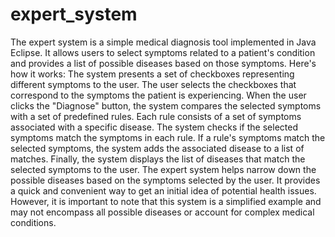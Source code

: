 # expert_system
The expert system is a simple medical diagnosis tool implemented in Java Eclipse. It allows users to select symptoms related to a patient's condition and provides a list of possible diseases based on those symptoms.
Here's how it works:
The system presents a set of checkboxes representing different symptoms to the user.
The user selects the checkboxes that correspond to the symptoms the patient is experiencing.
When the user clicks the "Diagnose" button, the system compares the selected symptoms with a set of predefined rules.
Each rule consists of a set of symptoms associated with a specific disease.
The system checks if the selected symptoms match the symptoms in each rule.
If a rule's symptoms match the selected symptoms, the system adds the associated disease to a list of matches.
Finally, the system displays the list of diseases that match the selected symptoms to the user.
The expert system helps narrow down the possible diseases based on the symptoms selected by the user. It provides a quick and convenient way to get an initial idea of potential health issues. However, it is important to note that this system is a simplified example and may not encompass all possible diseases or account for complex medical conditions.
